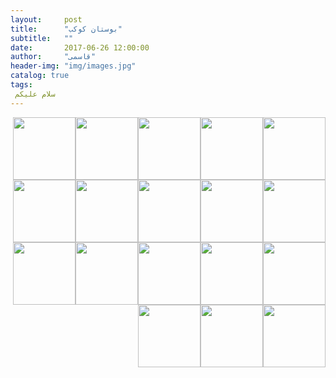 ```yaml
---
layout:     post
title:      "بوستان کوکب"
subtitle:   ""
date:       2017-06-26 12:00:00
author:     "قاسمی"
header-img: "img/images.jpg"
catalog: true
tags:
 سلام علیکم 
---
```


<a href="https://github.com/grouh-salamat/grouh-salamat.github.io/raw/master/img/2.jpg"><img style="float: right;width=100px;height:100px" src="https://github.com/grouh-salamat/grouh-salamat.github.io/raw/master/img/2.jpg"></a>
<a href="https://github.com/grouh-salamat/grouh-salamat.github.io/raw/master/img/4.jpg"><img style="float: right;width=100px;height:100px" src="https://github.com/grouh-salamat/grouh-salamat.github.io/raw/master/img/4.jpg"></a>
<img style="float: right;width=100px;height:100px" src="https://github.com/grouh-salamat/grouh-salamat.github.io/raw/master/img/8.jcpg">
<img style="float: right;width=100px;height:100px" src="https://github.com/grouh-salamat/grouh-salamat.github.io/raw/master/img/10.jpg">
<img style="float: right;width=100px;height:100px" src="https://github.com/grouh-salamat/grouh-salamat.github.io/raw/master/img/7.jpg">
<img style="float: right;width=100px;height:100px" src="https://github.com/grouh-salamat/grouh-salamat.github.io/raw/master/img/6.jpg">
<img style="float: right;width=100px;height:100px" src="https://github.com/grouh-salamat/grouh-salamat.github.io/raw/master/img/9.jpg">
<img style="float: right;width=100px;height:100px" src="https://github.com/grouh-salamat/grouh-salamat.github.io/raw/master/img/3.jpg">
<img style="float: right;width=100px;height:100px" src="https://github.com/grouh-salamat/grouh-salamat.github.io/raw/master/img/1.jpg">
<img style="float: right;width=100px;height:100px" src="https://github.com/grouh-salamat/grouh-salamat.github.io/raw/master/img/5.jpg">
<img style="float: right;width=100px;height:100px" src="https://github.com/grouh-salamat/grouh-salamat.github.io/raw/master/img/41.jpg">
<img style="float: right;width=100px;height:100px" src="https://github.com/grouh-salamat/grouh-salamat.github.io/raw/master/img/40.jpg">
<img style="float: right;width=100px;height:100px" src="https://github.com/grouh-salamat/grouh-salamat.github.io/raw/master/img/25.jpg">
<img style="float: right;width=100px;height:100px" src="https://github.com/grouh-salamat/grouh-salamat.github.io/raw/master/img/42.jpg">
<img style="float: right;width=100px;height:100px" src="https://github.com/grouh-salamat/grouh-salamat.github.io/raw/master/img/43.jpg">
<img style="float: right;width=100px;height:100px" src="https://github.com/grouh-salamat/grouh-salamat.github.io/raw/master/img/44.jpg">
<img style="float: right;width=100px;height:100px" src="https://github.com/grouh-salamat/grouh-salamat.github.io/raw/master/img/46.jpg">
<img style="float: right;width=100px;height:100px" src="https://github.com/grouh-salamat/grouh-salamat.github.io/raw/master/img/48.jpg">
